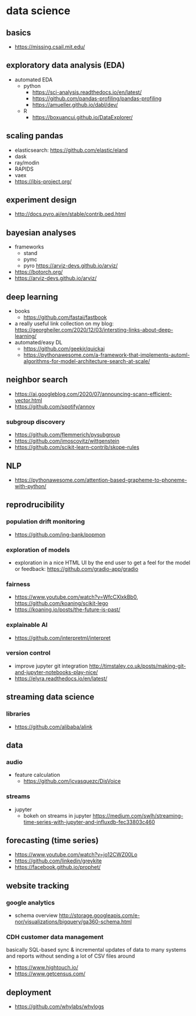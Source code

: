 # data science

## basics

- https://missing.csail.mit.edu/

## exploratory data analysis (EDA)

- automated EDA
  - python
    - https://sci-analysis.readthedocs.io/en/latest/
    - https://github.com/pandas-profiling/pandas-profiling
    - https://amueller.github.io/dabl/dev/
  - R
    - https://boxuancui.github.io/DataExplorer/
    
## scaling pandas

- elasticsearch: https://github.com/elastic/eland
- dask
- ray/modin
- RAPIDS
- vaex
- https://ibis-project.org/

## experiment design

- http://docs.pyro.ai/en/stable/contrib.oed.html

## bayesian analyses

- frameworks
  - stand
  - pymc
  - pyro https://arviz-devs.github.io/arviz/
- https://botorch.org/
- https://arviz-devs.github.io/arviz/

## deep learning

- books
  - https://github.com/fastai/fastbook
- a really useful link collection on my blog: https://georgheiler.com/2020/12/03/intersting-links-about-deep-learning/
- automated/easy DL
  - https://github.com/geekjr/quickai
  - https://pythonawesome.com/a-framework-that-implements-automl-algorithms-for-model-architecture-search-at-scale/
  
## neighbor search

- https://ai.googleblog.com/2020/07/announcing-scann-efficient-vector.html
- https://github.com/spotify/annoy
### subgroup discovery

- https://github.com/flemmerich/pysubgroup
- https://github.com/imoscovitz/wittgenstein
- https://github.com/scikit-learn-contrib/skope-rules

## NLP

- https://pythonawesome.com/attention-based-grapheme-to-phoneme-with-python/

## reprodrucibility

### population drift monitoring

- https://github.com/ing-bank/popmon

### exploration of models

- exploration in a nice HTML UI by the end user to get a feel for the model or feedback: https://github.com/gradio-app/gradio

### fairness

- https://www.youtube.com/watch?v=WfcCXlxkBb0, https://github.com/koaning/scikit-lego
- https://koaning.io/posts/the-future-is-past/


### explainable AI

- https://github.com/interpretml/interpret

### version control
- improve jupyter git integration http://timstaley.co.uk/posts/making-git-and-jupyter-notebooks-play-nice/
- https://elyra.readthedocs.io/en/latest/

## streaming data science
### libraries
- https://github.com/alibaba/alink


## data

### audio

- feature calculation
  - https://github.com/jcvasquezc/DisVoice

### streams

- jupyter
  - bokeh on streams in jupyter https://medium.com/swlh/streaming-time-series-with-jupyter-and-influxdb-fec33803c460


## forecasting (time series)

- https://www.youtube.com/watch?v=jo12CWZ00Lo
- https://github.com/linkedin/greykite
- https://facebook.github.io/prophet/



## website tracking

### google analytics

- schema overview http://storage.googleapis.com/e-nor/visualizations/bigquery/ga360-schema.html

### CDH customer data management

basically SQL-based sync & incremental updates of data to many systems and reports without sending a lot of CSV files around

- https://www.hightouch.io/
- https://www.getcensus.com/


## deployment

- https://github.com/whylabs/whylogs
